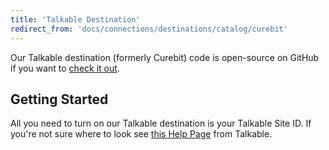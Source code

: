 ```yaml
---
title: 'Talkable Destination'
redirect_from: 'docs/connections/destinations/catalog/curebit'
---
```


Our Talkable destination (formerly Curebit) code is open-source on GitHub if you want to [check it out](https://github.com/segment-integrations/analytics.js-integration-curebit).

## Getting Started

All you need to turn on our Talkable destination is your Talkable Site ID. If you're not sure where to look see [this Help Page](https://curebit.helpjuice.com/questions/45313-Where-do-I-find-my-site-ID) from Talkable.
